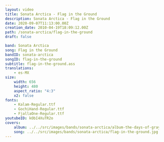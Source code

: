 ```yaml
---
layout: video
title: Sonata Arctica - Flag in the Ground
description: Sonata Arctica - Flag in the Ground
date: 2020-09-07T11:13:00.00Z
creation_date: 2010-04-19T18:09:12.00Z
path: /sonata-arctica/flag-in-the-ground
draft: false

band: Sonata Arctica
song: Flag in the Ground
bandID: sonata-arctica
songID: flag-in-the-ground
subtitle: flag-in-the-ground.ass
translations:
    - es-MX
size:
    width: 656
    height: 480
    aspect_ratio: "4:3"
    x2: false
fonts:
    - Kalam-Regular.ttf
    - GochiHand-Regular.ttf
    - FjallaOne-Regular.ttf
youtubeID: kObI4XuTR2o
covers: 
    album: ../../src/images/bands/sonata-arctica/album-the-days-of-grays.jpg
    song: ../../src/images/bands/sonata-arctica/flag-in-the-ground.jpg
---
```

